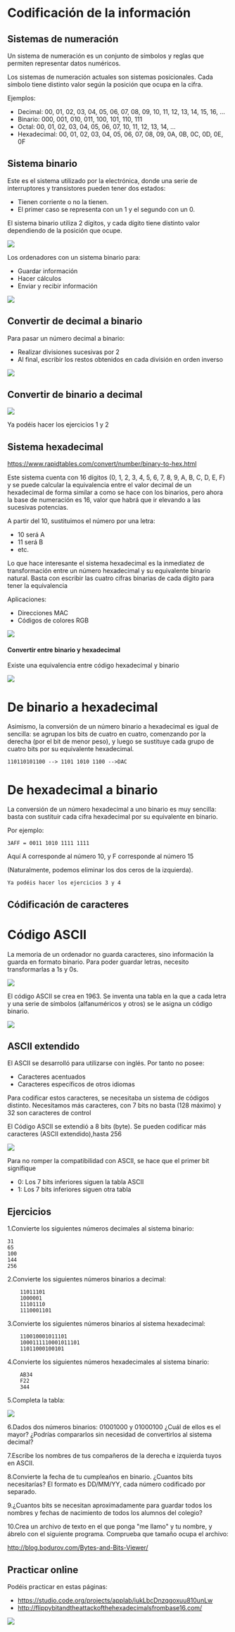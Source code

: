 # Codificación de la información

## Sistemas de numeración

Un sistema de numeración es un conjunto de símbolos y reglas que permiten representar datos numéricos. 

Los sistemas de numeración actuales son sistemas posicionales. Cada símbolo tiene distinto valor según la posición que ocupa en la cifra.

Ejemplos:

- Decimal: 00, 01, 02, 03, 04, 05, 06, 07, 08, 09, 10, 11, 12, 13, 14, 15, 16, …
- Binario: 000, 001, 010, 011, 100, 101, 110, 111
- Octal: 00, 01, 02, 03, 04, 05, 06, 07, 10, 11, 12, 13, 14, ...
- Hexadecimal: 00, 01, 02, 03, 04, 05, 06, 07, 08, 09, 0A, 0B, 0C, 0D, 0E, 0F

## Sistema binario

Este es el sistema utilizado por la electrónica, donde una serie de interruptores y transistores pueden tener dos estados:

- Tienen corriente o no la tienen.
- El primer caso se representa con un 1 y el segundo con un 0.

El sistema binario utiliza 2 dígitos, y cada dígito tiene distinto valor dependiendo de la posición que ocupe.

![](img/2019-09-13-18-10-25.png)

Los ordenadores con un sistema binario para:

- Guardar información
- Hacer cálculos
- Enviar y recibir información

![](img/2019-09-13-18-08-02.png)

## Convertir de decimal a binario

Para pasar un número decimal a binario:
- Realizar divisiones sucesivas por 2 
- Al final, escribir los restos obtenidos en cada división en orden inverso

![](img/2019-09-14-11-40-42.png)

## Convertir de binario a decimal

![](img/2019-09-14-11-58-58.png)

Ya podéis hacer los ejercicios 1 y 2

## Sistema hexadecimal

https://www.rapidtables.com/convert/number/binary-to-hex.html

Este sistema cuenta con 16 dígitos (0, 1, 2, 3, 4, 5, 6, 7, 8, 9, A, B, C, D, E, F) y se puede calcular la equivalencia entre el valor decimal de un hexadecimal de forma similar a como se hace con los binarios, pero ahora la base de numeración es 16, valor que habrá que ir elevando a las sucesivas potencias.

A partir del 10, sustituimos el número por una letra:

- 10 será A
- 11 será B
- etc.

Lo que hace interesante el sistema hexadecimal es la inmediatez de transformación entre un número hexadecimal y su equivalente binario natural. Basta con escribir las cuatro cifras binarias de cada dígito para tener la equivalencia

Aplicaciones:

- Direcciones MAC
- Códigos de colores RGB

![](img/2019-09-14-11-58-09.png)

#### Convertir entre binario y hexadecimal

Existe una equivalencia entre código hexadecimal y binario

![](img/2019-09-16-08-10-22.png)

# De binario a hexadecimal

Asimismo, la conversión de un número binario a hexadecimal es igual de sencilla: se agrupan los bits de cuatro en cuatro, comenzando por la derecha (por el bit de menor peso), y luego se sustituye cada grupo de cuatro bits por su equivalente hexadecimal.

    110110101100 --> 1101 1010 1100 -->DAC

# De hexadecimal a binario

La conversión de un número hexadecimal a uno binario es muy sencilla:  basta con sustituir cada cifra hexadecimal por su equivalente en binario.

Por ejemplo:

    3AFF = 0011 1010 1111 1111

Aquí A corresponde al número 10, y F corresponde al número 15


(Naturalmente, podemos eliminar los dos ceros de la izquierda).

    Ya podéis hacer los ejercicios 3 y 4

## Códificación de caracteres

# Código ASCII

La memoria de un ordenador no guarda caracteres, sino información la guarda en formato binario. Para poder guardar letras, necesito transformarlas a 1s y 0s.

![](img/2019-09-14-11-45-49.png)

El código ASCII se crea en 1963. Se inventa una tabla en la que a cada letra y una serie de símbolos (alfanuméricos y otros) se le asigna un código binario.

![](img/2019-09-14-11-47-21.png)

## ASCII extendido

El ASCII se desarrolló para utilizarse con inglés. Por tanto no posee:

- Caracteres acentuados
- Caracteres específicos de otros idiomas

Para codificar estos caracteres, se necesitaba un sistema de códigos distinto. Necesitamos más caracteres, con 7 bits no basta (128 máximo) y 32 son caracteres de control

El Código ASCII se extendió a 8 bits (byte). Se pueden codificar más caracteres (ASCII extendido),hasta 256

![](img/2019-09-14-11-47-12.png)

Para no romper la compatibilidad con ASCII, se hace que el primer bit signifique

- 0: Los 7 bits inferiores siguen la tabla ASCII
- 1: Los 7 bits inferiores siguen otra tabla

## Ejercicios

1.Convierte los siguientes números decimales al sistema binario:

    31
    65
    100
    144
    256

2.Convierte los siguientes números binarios a decimal:

        11011101
        1000001
        11101110
        1110001101

3.Convierte los siguientes números binarios al sistema hexadecimal:

        110010001011101
        1000111110001011101
        11011000100101

4.Convierte los siguientes números hexadecimales al sistema binario:

        AB34
        F22
        344

5.Completa la tabla:

![](img/2019-09-16-08-07-18.png)

6.Dados dos números binarios: 01001000 y 01000100 ¿Cuál de ellos es el mayor? ¿Podrías compararlos sin necesidad de convertirlos al sistema decimal?

7.Escribe los nombres de tus compañeros de la derecha e izquierda tuyos en ASCII.

8.Convierte la fecha de tu cumpleaños en binario. ¿Cuantos bits necesitarías? El formato es DD/MM/YY, cada número codificado por separado.

9.¿Cuantos bits se necesitan aproximadamente para guardar todos los nombres y fechas de nacimiento de todos los alumnos del colegio?

10.Crea un archivo de texto en el que ponga "me llamo" y tu nombre, y ábrelo con el siguiente programa. Comprueba que tamaño ocupa el archivo:

http://blog.bodurov.com/Bytes-and-Bits-Viewer/

## Practicar online

Podéis practicar en estas páginas:

- https://studio.code.org/projects/applab/iukLbcDnzqgoxuu810unLw
- http://flippybitandtheattackofthehexadecimalsfrombase16.com/

![](img/2019-09-14-11-43-17.png)
